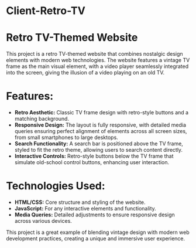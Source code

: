 # Client-Retro-TV


# Retro TV-Themed Website

This project is a retro TV-themed website that combines nostalgic design elements with modern web technologies. The website features a vintage TV frame as the main visual element, with a video player seamlessly integrated into the screen, giving the illusion of a video playing on an old TV. 

# Features:
- **Retro Aesthetic:** Classic TV frame design with retro-style buttons and a matching background.
- **Responsive Design:** The layout is fully responsive, with detailed media queries ensuring perfect alignment of elements across all screen sizes, from small smartphones to large desktops.
- **Search Functionality:** A search bar is positioned above the TV frame, styled to fit the retro theme, allowing users to search content directly.
- **Interactive Controls:** Retro-style buttons below the TV frame that simulate old-school control buttons, enhancing user interaction.

# Technologies Used:
- **HTML/CSS:** Core structure and styling of the website.
- **JavaScript:** For any interactive elements and functionality.
- **Media Queries:** Detailed adjustments to ensure responsive design across various devices.

This project is a great example of blending vintage design with modern web development practices, creating a unique and immersive user experience.

